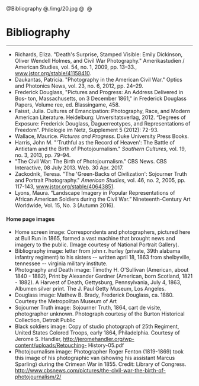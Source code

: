 @Bibliography
@./img/20.jpg
@&nbsp;
@

# Bibliography

***

- Richards, Eliza. "Death's Surprise, Stamped Visible: Emily Dickinson, Oliver Wendell Holmes, and Civil War Photography." Amerikastudien / American Studies, vol. 54, no. 1, 2009, pp. 13–33., www.jstor.org/stable/41158410.
- Daukantas, Patricia. "Photography in the American Civil War." Optics and Photonics News, vol. 23, no. 6, 2012, pp. 24–29.
- Frederick Douglass, "Pictures and Progress: An Address Delivered in Bos- ton, Massachusetts, on 3 December 1861," in Frederick Douglass Papers, Volume  ree, ed. Blassingame, 458.
- Faisst, Julia. Cultures of Emancipation: Photography, Race, and Modern American Literature. Heidelburg: Unversitatsverlag, 2012. “Degrees of Exposure: Frederick Douglass, Daguerreotypes, and Representations of Freedom". Philologie im Netz, Supplement 5 (2012): 72-93.
- Wallace, Maurice. *Pictures and Progress*. Duke University Press Books.
- Harris, John M. "'Truthful as the Record of Heaven': The Battle of Antietam and the Birth of Photojournalism." *Southern Cultures*, vol. 19, no. 3, 2013, pp. 79–94.
- "The Civil War: The Birth of Photojournalism." CBS News. CBS Interactive, 08 July 2013. Web. 30 Apr. 2017.
- Zackodnik, Teresa. "The 'Green-Backs of Civilization': Sojourner Truth and Portrait Photography." *American Studies*, vol. 46, no. 2, 2005, pp. 117-143, www.jstor.org/stable/40643851.
- Lyons, Maura. “Landscape Imagery in Popular Representations of African American Soldiers during the Civil War.” Nineteenth-Century Art Worldwide, Vol. 15, No. 3 (Autumn 2016).

#### Home page images
- Home screen image: Correspondents and photographers, pictured here at Bull Run in 1865, formed a vast machine that brought news and imagery to the public. (Image courtesy of National Portrait Gallery).
- Bibliography image: letter from john r. hurley (private, 39th alabama infantry regiment) to his sisters -- written april 18, 1863 from shelbyville, tennessee -- virginia military institute.
- Photography and Death image: Timothy H. O'Sullivan (American, about 1840 - 1882), Print by Alexander Gardner (American, born Scotland, 1821 - 1882). A Harvest of Death, Gettysburg, Pennsylvania, July 4, 1863, Albumen silver print.  The J. Paul Getty Museum, Los Angeles.
- Douglass image: Mathew B. Brady, Frederick Douglass, ca. 1880. Courtesy the Metropolitan Museum of Art
- Sojourner Truth image: Sojourner Truth, 1864, cart de visite, photographer unknown. Photograph courtesy of the Burton Historical Collection, Detroit Public
- Black soldiers image: Copy of studio photograph of 25th Regiment, United States Colored Troops, early 1864, Philadelphia. Courtesy of Jerome S. Handler, http://jeromehandler.org/wp-content/uploads/Retouching- History-05.pdf
- Photojournalism image: Photographer Roger Fenton (1819-1869) took this image of his photographic van (showing his assistant Marcus Sparling) during the Crimean War in 1855. Credit: Library of Congress.  http://www.cbsnews.com/pictures/the-civil-war-the-birth-of-photojournalism/2/
